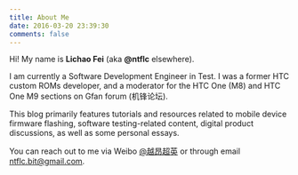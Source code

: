 ```yaml
---
title: About Me
date: 2016-03-20 23:39:30
comments: false
---
```


Hi! My name is **Lichao Fei** (aka **@ntflc** elsewhere).

I am currently a Software Development Engineer in Test. I was a former HTC custom ROMs developer, and a moderator for the HTC One (M8) and HTC One M9 sections on Gfan forum (机锋论坛).

This blog primarily features tutorials and resources related to mobile device firmware flashing, software testing-related content, digital product discussions, as well as some personal essays.

You can reach out to me via Weibo [@越昂超英](https://weibo.com/feilichao) or through email [ntflc.bit@gmail.com](ntflc.bit@gmail.com).
